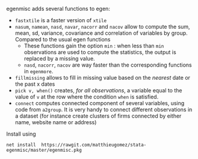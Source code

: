 egenmisc adds several functions to egen:
- `fastxtile` is a faster version of `xtile`
- `nasum`, `namean`, `nasd`, `navar`,   `nacorr` and `nacov` allow to compute the sum, mean, sd, variance, covariance and correlation of variables by group. Compared to the usual egen functions
	- These functions gain the option `min` : when less than `min` observations are used to compute the statistics, the output is replaced by a missing value.
	- `nasd`, `nacorr`, `nacov` are way faster than the corresponding functions in `egenmore`.
- `fillmissing` allows to fill in missing value based on the *nearest* date or the past x dates
- `pick v, when()` creates, *for all observations*, a variable equal to the value of `v` at the row where the condition `when` is satisfied. 
- `connect` computes connected component of several variables, using code from `a2group`. It is very handy to connect different observations in a dataset (for instance create clusters of firms connected by either name, website name or address)


Install using 
```
net install  https://rawgit.com/matthieugomez/stata-egenmisc/master/egenmisc.pkg
```